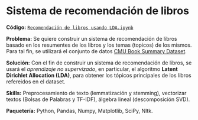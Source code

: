 # Sistema de recomendación de libros

**Código:** [`Recomendación de libros usando LDA.ipynb`](https://github.com/ElAleph25/Projectos-del-Portafolio-/blob/main/LDA/Recomendacio%CC%81n%20de%20libros%20usando%20LDA.ipynb)

**Problema:** Se quiere construir un sistema de recomendación de libros basado en los resumentes de los libros y los temas (topicos) de los mismos. Para tal fin, se utilizará el conjunto de datos [CMU Book Summary Dataset](https://www.cs.cmu.edu/~dbamman/booksummaries.html).

**Solución:** 
Con el fin de construir un sistema de recomendación de libros, se usará el *aprendizaje no supervizado*, en particular, el algoritmo  **Latent Dirichlet Allocation (LDA)**, para obtener los tópicos principales de los libros refereidos en el dataset.

**Skills:** Preprocesamiento de texto (lemmatización y stemming), vectorizar textos (Bolsas de Palabras y TF-IDF), álgebra lineal (descomposición SVD). 

**Paquetería:** Python, Pandas, Numpy, Matplotlib, SciPy, Nltk.

